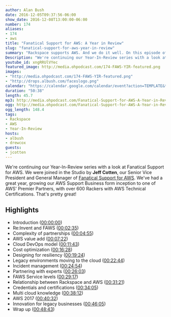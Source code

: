 ```yaml
---
author: Alan Bush
date: 2016-12-05T09:37:56-06:00
show_date: 2016-12-08T13:00:00-06:00
number: 174
aliases:
- 174
- aws
title: "Fanatical Support for AWS: A Year in Review"
slug: "fanatical-support-for-aws-year-in-review"
summary: "Rackspace supports AWS. And we do it well. On this episode of Rackspace Office Hours, our [Fanatical Support for AWS](https://www.rackspace.com/managed-aws?utm_medium=community&utm_source=office_hours&utm_campaign=aws&utm_content=ep174) General Manager, **Jeff Cotten**, and VP, Product & Engineering, Fanatical Support for AWS, **Erik Carlin** join us to discuss all of the big changes we saw with AWS in 2016, and what's to come in 2017."
Description: "We're continuing our Year-In-Review series with a look at Fanatical Support for AWS. We were joined in the Studio by Jeff Cotten, our Senior Vice President and General Manager of Fanatical Support for AWS. We've had a great year, growing our AWS Support Business form inception to one of AWS' Premier Partners, with over 600 Rackers with AWS Technical Certifications. That's pretty great!"
youtube_id: xngRRUlVYec
featured_image: http://media.ohpodcast.com/174-FAWS-YIR-featured.png
images:
- "http://media.ohpodcast.com/174-FAWS-YIR-featured.png"
- "http://drops.albush.com/faceslogo.png"
calendar: "https://calendar.google.com/calendar/event?action=TEMPLATE&tmeid=bnBiaGdiNGxuYm8yMjVyanBrdWI1djNyNDAgZmxwOXFtZW9mYWYwNTM4anU1Y21sb3Vic29AZw&tmsrc=flp9qmeofaf0538ju5cmloubso%40group.calendar.google.com"
duration: "50:38"
length: 45.7
mp3: http://media.ohpodcast.com/Fanatical-Support-for-AWS-A-Year-in-Review.mp3
ogg: http://media.ohpodcast.com/Fanatical-Support-for-AWS-A-Year-in-Review.ogg
ogg_length: 148.4
tags:
- Rackspace
- AWS
- Year-In-Review
hosts:
- albush
- drewcox
guests:
- jcotten
---
```


We're continuing our Year-In-Review series with a look at Fanatical Support for AWS. We were joined in the Studio by **Jeff Cotten**, our Senior Vice President and General Manager of [Fanatical Support for AWS](https://www.rackspace.com/managed-aws?utm_medium=community&utm_source=office_hours&utm_campaign=aws&utm_content=ep174). We've had a great year, growing our AWS Support Business form inception to one of AWS' Premier Partners, with over 600 Rackers with AWS Technical Certifications. That's pretty great!

<!--more-->

## Highlights

- Introduction ([00:00:00](https://youtu.be/xngRRUlVYec?t=00h00m00s))
- Re:Invent and FAWS ([00:02:35](https://youtu.be/xngRRUlVYec?t=00h02m35s))
- Complexity of partnerships ([00:04:55](https://youtu.be/xngRRUlVYec?t=00h04m55s))
- AWS value add ([00:07:22](https://youtu.be/xngRRUlVYec?t=00h07m22s))
- Cloud DevOps model ([00:11:43](https://youtu.be/xngRRUlVYec?t=00h11m43s))
- Cost optimization ([00:16:28](https://youtu.be/xngRRUlVYec?t=00h16m28s))
- Designing for resiliency ([00:19:24](https://youtu.be/xngRRUlVYec?t=00h19m24s))
- Legacy environments moving to the cloud ([00:22:44](https://youtu.be/xngRRUlVYec?t=00h22m44s))
- Incident management ([00:24:54](https://youtu.be/xngRRUlVYec?t=00h24m54s))
- Partnering with experts ([00:26:03](https://youtu.be/xngRRUlVYec?t=00h26m03s))
- FAWS Service levels ([00:29:17](https://youtu.be/xngRRUlVYec?t=00h29m17s))
- Relationship between Rackspace and AWS ([00:31:21](https://youtu.be/xngRRUlVYec?t=00h31m21s))
- Credentials and certifications ([00:34:05](https://youtu.be/xngRRUlVYec?t=00h34m05s))
- Multi cloud knowledge ([00:38:12](https://youtu.be/xngRRUlVYec?t=00h38m12s))
- AWS 2017 ([00:40:32](https://youtu.be/xngRRUlVYec?t=00h40m32s))
- Innovation for legacy businesses ([00:46:05](https://youtu.be/xngRRUlVYec?t=00h46m05s))
- Wrap up ([00:48:43](https://youtu.be/xngRRUlVYec?t=00h48m43s))
